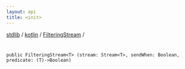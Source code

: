 ```yaml
---
layout: api
title: <init>
---
```

[stdlib](../../index.html) / [kotlin](../index.html) / [FilteringStream](index.html) / [<init>](_init_.html)

# <init>

```
public FilteringStream<T> (stream: Stream<T>, sendWhen: Boolean, predicate: (T)->Boolean)
```
